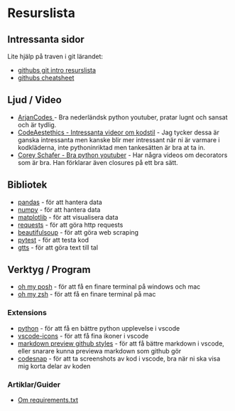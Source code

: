 # Resurslista

## Intressanta sidor

Lite hjälp på traven i git lärandet:

- [githubs git intro resurslista](https://docs.github.com/en/get-started/quickstart/git-and-github-learning-resources)
- [githubs cheatsheet](https://docs.github.com/en/get-started/quickstart/git-cheatsheet)

## Ljud / Video

- [ArjanCodes ](https://www.youtube.com/@ArjanCodes) - Bra nederländsk python youtuber, pratar lugnt och sansat och är tydlig.
- [CodeAestethics - Intressanta videor om kodstil](https://www.youtube.com/@CodeAesthetic) - Jag tycker dessa är ganska intressanta men kanske blir mer intressant när ni är varmare i kodkläderna, inte pythoninriktad men tankesätten är bra at ta in.
- [Corey Schafer - Bra python youtuber](https://www.youtube.com/@CoreySchafer) - Har några videos om decorators som är bra. Han förklarar även closures på ett bra sätt.

## Bibliotek

- [pandas](https://pandas.pydata.org/) - för att hantera data
- [numpy](https://numpy.org/) - för att hantera data
- [matplotlib](https://matplotlib.org/) - för att visualisera data
- [requests](https://requests.readthedocs.io/en/master/) - för att göra http requests
- [beautifulsoup](https://www.crummy.com/software/BeautifulSoup/bs4/doc/) - för att göra web scraping
- [pytest](https://docs.pytest.org/en/stable/) - för att testa kod
- [gtts](https://gtts.readthedocs.io/en/latest/) - för att göra text till tal

## Verktyg / Program

- [oh my posh](https://ohmyposh.dev/docs/) - för att få en finare terminal på windows och mac
- [oh my zsh](https://ohmyz.sh/) - för att få en finare terminal på mac

### Extensions

- [python](https://marketplace.visualstudio.com/items?itemName=ms-python.python) - för att få en bättre python upplevelse i vscode
- [vscode-icons](https://marketplace.visualstudio.com/items?itemName=vscode-icons-team.vscode-icons) - för att få fina ikoner i vscode
- [markdown preview github styles](https://marketplace.visualstudio.com/items?itemName=bierner.markdown-preview-github-styles) - för att få bättre markdown i vscode, eller snarare kunna previewa markdown som github gör
- [codesnap](https://marketplace.visualstudio.com/items?itemName=adpyke.codesnap) - för att ta screenshots av kod i vscode, bra när ni ska visa mig korta delar av koden

### Artiklar/Guider

- [Om requirements.txt](https://pip.pypa.io/en/stable/user_guide/#requirements-files)
